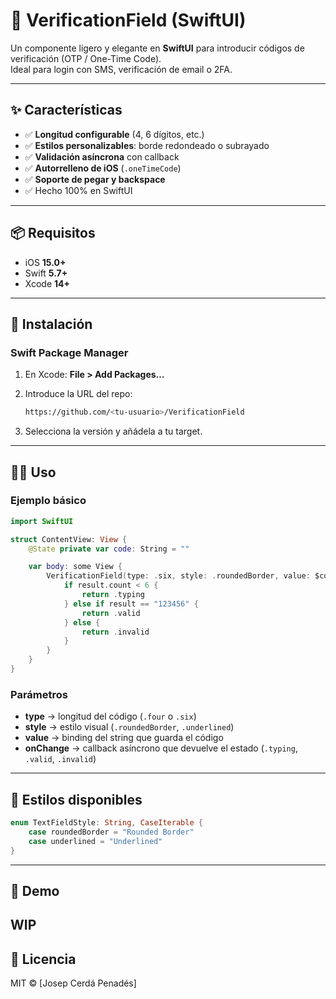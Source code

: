 # 🔐 VerificationField (SwiftUI)

Un componente ligero y elegante en **SwiftUI** para introducir códigos de verificación (OTP / One-Time Code).  
Ideal para login con SMS, verificación de email o 2FA.

---

## ✨ Características

- ✅ **Longitud configurable** (4, 6 dígitos, etc.)
- ✅ **Estilos personalizables**: borde redondeado o subrayado
- ✅ **Validación asíncrona** con callback
- ✅ **Autorrelleno de iOS** (`.oneTimeCode`)
- ✅ **Soporte de pegar y backspace**
- ✅ Hecho 100% en SwiftUI

---

## 📦 Requisitos

- iOS **15.0+**  
- Swift **5.7+**  
- Xcode **14+**

---

## 🚀 Instalación

### Swift Package Manager

1. En Xcode: **File > Add Packages…**  
2. Introduce la URL del repo:

   ```bash
   https://github.com/<tu-usuario>/VerificationField
   ```

3. Selecciona la versión y añádela a tu target.

---

## 🧑‍💻 Uso

### Ejemplo básico

```swift
import SwiftUI

struct ContentView: View {
    @State private var code: String = ""

    var body: some View {
        VerificationField(type: .six, style: .roundedBorder, value: $code) { result in
            if result.count < 6 {
                return .typing
            } else if result == "123456" {
                return .valid
            } else {
                return .invalid
            }
        }
    }
}
```

### Parámetros

- **type** → longitud del código (`.four` o `.six`)
- **style** → estilo visual (`.roundedBorder`, `.underlined`)
- **value** → binding del string que guarda el código
- **onChange** → callback asíncrono que devuelve el estado (`.typing`, `.valid`, `.invalid`)

---

## 🎨 Estilos disponibles

```swift
enum TextFieldStyle: String, CaseIterable {
    case roundedBorder = "Rounded Border"
    case underlined = "Underlined"
}
```

---

## 📸 Demo

WIP
---

## 📄 Licencia

MIT © [Josep Cerdá Penadés]
